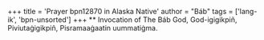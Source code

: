 +++
title = 'Prayer bpn12870 in Alaska Native'
author = "Báb"
tags = ['lang-ik', 'bpn-unsorted']
+++
** Invocation of The Báb
God, God-igigikpiñ, Piviutaġigikpiñ, Pisramaaġaatin uummatiġma.
